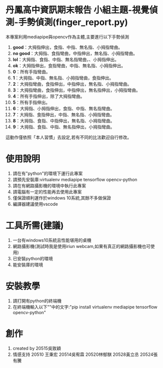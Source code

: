 # 丹鳳高中資訊期末報告 小組主題-視覺偵測-手勢偵測(finger_report.py)

本專案利用mediapipe與opencv作為主體,主要進行以下手勢偵測

1. **good**：大拇指伸出，食指、中指、無名指、小拇指彎曲。
2. **no good**：大拇指、食指彎曲，中指伸出，無名指、小拇指彎曲。
3. **lol**：大拇指、食指、中指、無名指彎曲，、小拇指伸出。
4. **ok**：大拇指伸出，食指彎曲，中指、無名指、小拇指伸出。
5. **0**：所有手指彎曲。
6. **1**：大拇指、中指、無名指、小拇指彎曲，食指伸出。
7. **2**：大拇指彎曲，食指伸出，中指伸出，無名指、小拇指彎曲。
8. **3**：大拇指彎曲，食指伸出，中指伸出，無名指伸出，小拇指彎曲。
9. **4**：所有手指伸出，除了大拇指彎曲。
10. **5**：所有手指伸出。
11. **6**：大拇指、小拇指伸出，食指、中指、無名指彎曲。
12. **7**：大拇指、食指伸出，中指、無名指、小拇指彎曲。
13. **8**：大拇指、食指、中指伸出，無名指、小拇指彎曲。
14. **9**：大拇指、食指、中指、無名指伸出，小拇指彎曲。

這動作僅依照「本人習慣」去設定,若有不同的比法歡迎自行修改。 

# 使用說明
1. 請在有"python"的環境下運行此專案
2. 請預先安裝庫:virtualenv mediapipe tensorflow opencv-python
3. 請在有網路攝影機的環境中執行此專案
4. 請電腦有一定的性能再去使用此專案
5. 僅保證順利運作於windows 10系統,其餘不多做保證
6. 編譯器建議使用vscode

# 工具所需(建議)
1. 一台有windows10系統且性能堪用的桌機
2. 網路攝影機(測試時我是使用iriun webcam,如果有真正的網路攝影機也可使用)
4. 已安裝python的環境
3. 能安裝庫的環境

# 安裝教學
1. 請打開有python的終端機
2. 在終端機輸入以下""中的文字:"pip install virtualenv mediapipe tensorflow opencv-python"

# 創作
1. created by 20515吳致穎
2. 情感支持 20510 王秉宏 20514吳宥霖 20520林郁騏 20528黃立丞 20524張有騰

